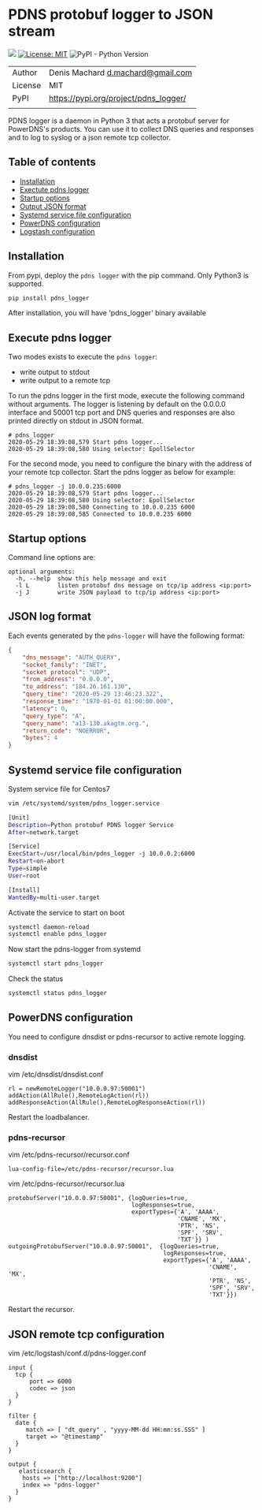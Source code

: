 # PDNS protobuf logger to JSON stream

![](https://github.com/dmachard/pdns_logger/workflows/Publish%20to%20PyPI/badge.svg)
[![License: MIT](https://img.shields.io/badge/License-MIT-yellow.svg)](https://opensource.org/licenses/MIT)
![PyPI - Python Version](https://img.shields.io/pypi/pyversions/pdns_logger)

| | |
| ------------- | ------------- |
| Author |  Denis Machard <d.machard@gmail.com> |
| License |  MIT | 
| PyPI |  https://pypi.org/project/pdns_logger/ |
| | |

PDNS logger is a daemon in Python 3 that acts a protobuf server for PowerDNS's products.
You can use it to collect DNS queries and responses and to log to syslog or a json remote tcp collector.

## Table of contents
* [Installation](#installation)
* [Exectute pdns logger](#exectute-pdns-logger)
* [Startup options](#startup-options)
* [Output JSON format](#output-json-format)
* [Systemd service file configuration](#systemd-service-file-configuration)
* [PowerDNS configuration](#powerdns-configuration)
* [Logstash configuration](#logstash-configuration)

## Installation

From pypi, deploy the `pdns logger` with the pip command.
Only Python3 is supported.

```python
pip install pdns_logger
```

After installation, you will have 'pdns_logger' binary available

## Execute pdns logger 

Two modes exists to execute the `pdns logger`:
 - write output to stdout
 - write output to a remote tcp
 
To run the pdns logger in the first mode, execute the following command without arguments. 
The logger is listening by default on the 0.0.0.0 interface and 50001 tcp port and
DNS queries and responses are also printed directly on stdout in JSON format.

```
# pdns_logger
2020-05-29 18:39:08,579 Start pdns logger...
2020-05-29 18:39:08,580 Using selector: EpollSelector
```

For the second mode, you need to configure the binary with the address of your remote tcp collector.
Start the pdns logger as below for example:

```
# pdns_logger -j 10.0.0.235:6000
2020-05-29 18:39:08,579 Start pdns logger...
2020-05-29 18:39:08,580 Using selector: EpollSelector
2020-05-29 18:39:08,580 Connecting to 10.0.0.235 6000
2020-05-29 18:39:08,585 Connected to 10.0.0.235 6000
```

## Startup options

Command line options are:

```
optional arguments:
  -h, --help  show this help message and exit
  -l L        listen protobuf dns message on tcp/ip address <ip:port>
  -j J        write JSON payload to tcp/ip address <ip:port>
```

## JSON log format

Each events generated by the `pdns-logger` will have the following format:

```json
{
    "dns_message": "AUTH_QUERY",
    "socket_family": "INET",
    "socket protocol": "UDP",
    "from_address": "0.0.0.0",
    "to_address": "184.26.161.130",
    "query_time": "2020-05-29 13:46:23.322",
    "response_time": "1970-01-01 01:00:00.000",
    "latency": 0,
    "query_type": "A",
    "query_name": "a13-130.akagtm.org.",
    "return_code": "NOERROR",
    "bytes": 4
}
```

## Systemd service file configuration

System service file for Centos7

```bash
vim /etc/systemd/system/pdns_logger.service

[Unit]
Description=Python protobuf PDNS logger Service
After=network.target

[Service]
ExecStart=/usr/local/bin/pdns_logger -j 10.0.0.2:6000
Restart=on-abort
Type=simple
User=root

[Install]
WantedBy=multi-user.target
```

Activate the service to start on boot

```bash
systemctl daemon-reload
systemctl enable pdns_logger
```

Now start the pdns-logger from systemd

```bash
systemctl start pdns_logger
```

Check the status

```bash
systemctl status pdns_logger
```

## PowerDNS configuration

You need to configure dnsdist or pdns-recursor to active remote logging.
 
### dnsdist

vim /etc/dnsdist/dnsdist.conf

```
rl = newRemoteLogger("10.0.0.97:50001")
addAction(AllRule(),RemoteLogAction(rl))
addResponseAction(AllRule(),RemoteLogResponseAction(rl))
```

Restart the loadbalancer.

### pdns-recursor

vim /etc/pdns-recursor/recursor.conf

```
lua-config-file=/etc/pdns-recursor/recursor.lua
```

vim /etc/pdns-recursor/recursor.lua

```
protobufServer("10.0.0.97:50001", {logQueries=true,
                                   logResponses=true,
                                   exportTypes={'A', 'AAAA',
                                                'CNAME', 'MX', 
                                                'PTR', 'NS',
                                                'SPF', 'SRV',
                                                'TXT'}} )
outgoingProtobufServer("10.0.0.97:50001",  {logQueries=true,
                                            logResponses=true,
                                            exportTypes={'A', 'AAAA',
                                                         'CNAME', 'MX',
                                                         'PTR', 'NS',
                                                         'SPF', 'SRV',
                                                         'TXT'}})
```

Restart the recursor.

## JSON remote tcp configuration

vim /etc/logstash/conf.d/pdns-logger.conf

```
input {
  tcp {
      port => 6000
      codec => json
  }
}

filter {
  date {
     match => [ "dt_query" , "yyyy-MM-dd HH:mm:ss.SSS" ]
     target => "@timestamp"
  }
}

output {
   elasticsearch {
    hosts => ["http://localhost:9200"]
    index => "pdns-logger"
  }
}
```
